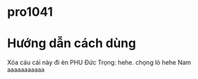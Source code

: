 # pro1041
# Hướng dẫn cách dùng
Xóa cáu cái này đi èn
PHU
Đức Trọng: hehe.
chọng lỏ hehe 
Nam
aaaaaaaaaaa